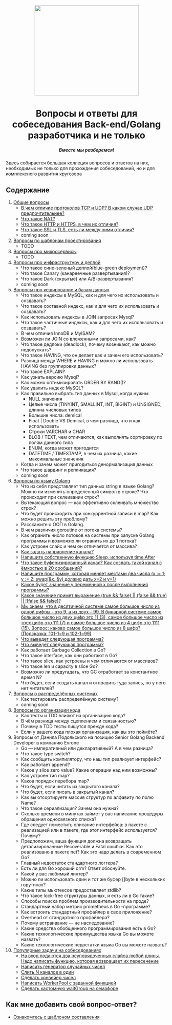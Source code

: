 <div align="center">
  <img width="325" height="281" src="https://github.com/goavengers/go-interview/blob/master/img/go-inter.jpeg">
  <h1>Вопросы и ответы для собеседования Back-end/Golang разработчика и не только</h1>
  <h5>Вместе мы разберемся!</h5>
</div>

Здесь собирается большая коллеция вопросов и ответов на них, необходимых не только для прохождения собеседований, но и для комплексного развития кругозора

## Содержание

1. [Общие вопросы](docs/COMMON.md)
    - [В чем отличие протоколов TCP и UDP? В каком случае UDP предпочтительнее?](docs/COMMON.md#1)
    - [Что такое NAT?](docs/COMMON.md#2)
    - [Что такое HTTP и HTTPS, в чем их отличия?](docs/COMMON.md#3)
    - [Что такое SSL и TLS, есть ли между ними отличия?](docs/COMMON.md#4)
    - coming soon
2. [Вопросы по шаблонам проектирования](docs/DESIGN_PATTERNS.md)
    - TODO
3. [Вопросы про микросервисы](docs/MICROSERVICES.md)
    - TODO
4. [Вопросы про инфраструктуру и деплой](docs/INFRASTRUCTURE_AND_DEPLOY.md)
    - Что такое сине-зеленый деплой(blue-green deployment)?
    - Что такое Canary (канареечные развертывания)?
    - Что такое Dark (скрытые) или А/В-развертывания?
    - coming soon
5. [Вопросы про кеширование и базам данных](docs/CACHE_AND_DB.md)
    - Что такое индексы в MySQL, как и для чего их использовать и создавать?
    - Что такое составной индекс, как и для чего их использовать и создавать?
    - Как использовать индексы в JOIN запросах Mysql?
    - Что такое частичные индексы, как и для чего их использовать и создавать?
    - В чем отличия InnoDB и MyISAM?
    - Возможен ли JOIN со вложенными запросами, как?
    - Что такое дедлоки (deadlock), почему возникают, как можно недопускать?
    - Что такое HAVING, что он делает как и зачем его использовать?
    - Разница между WHERE и HAVING и можно ли использовать HAVING без группировки данных?
    - Что такое EXPLAIN?
    - Как узнать версию Mysql?
    - Как можно оптимизировать ORDER BY RAND()?
    - Как удалить индекс MySQL?
    - Как правильно выбрать тип данных в Mysql, когда нужны:
      - NULL значения
      - Целые числа (TINYINT, SMALLINT, INT, BIGINT) и UNSIGNED, длинна числовых типов
      - Большие числа: demical
      - Float | Double VS Demical, в чем разница, что и как использовать
      - Строки VARCHAR и CHAR
      - BLOB / TEXT, чем отличаются, как выполнять сортировку по полям данного типа
      - ENUM, когда может пригодится
      - DATETIME / TIMESTAMP, в чем их разница, какие максимальные значения
    - Когда и зачем может пригодиться денормализация данных
    - Что такое шардинг и репликация?
    - coming soon
6. [Вопросы по языку Golang](docs/GOLANG.md)
    - Что из себя представляет тип данных string в языке Golang? Можно ли изменить определенный символ в строке? Что происходит при склеивании строк?
    - Вытекающий вопрос — как эффективно склеивать множество строк?
    - Что будет происходить при конкуррентной записи в map? Как можно решить эту проблему?
    - Расскажите о ООП в Golang.
    - В чем различия goroutine от потока системы?
    - Как огранить число потоков на системы при запуске Golang программы и возможно ли огранить их до 1 потока?
    - Как устроен слайс и чем он отличается от массива?
    - [Как задать направление канала?](docs/GOLANG.md#8)
    - [Напишите собственную функцию Sleep, используя time.After](docs/GOLANG.md#9)
    - [Что такое буферизированный канал? Как создать такой канал с ёмкостью в 20 сообщений?](docs/GOLANG.md#10)
    - [Напишите программу, которая меняет местами два числа (x := 1; y := 2; swap(&x, &y) должно дать x=2 и y=1)](docs/GOLANG.md#11)
    - [Какое будет значение у переменной x после выполнения программы?](docs/GOLANG.md#12)
    - [Какое значение примет выражение (true && false) || (false && true) || !(false && false)?](docs/GOLANG.md#13)
    - [Мы знаем, что в десятичной системе самое большое число из одной цифры - это 9, а из двух - 99. В бинарной системе самое большое число из двух цифр это 11 (3), самое большое число из трех цифр это 111 (7) и самое большое число из 4 цифр это 1111 (15). Вопрос: каково самое большое число из 8 цифр? (Подсказка: 101-1=9 и 102-1=99)](docs/GOLANG.md#14)
    - [Что выведет следующая программа?](docs/GOLANG.md#15)
    - [Что выведет следующая программа?](docs/GOLANG.md#16)
    - Как работает Garbage Collection в Go?
    - Что такое interface, как они работают в Go?
    - Что такое slice, как устроены и чем отличаются от массивов?
    - Что такое len и capacity в slice Go?
    - Возможно ли предугадать, что GC отработает за константное время N?
    - Что будет, если создать канал и отправить туда запись, но у него нет читателей?
7. [Вопросы о распределённых системах](docs/DISTRIBUTED_SYSTEMS.md)
    - Как тестировать распределённую систему?
    - coming soon
8. [Вопросы по организации кода](docs/CODE_DESIGN.md)
    - Как тесты и TDD влияют на организацию кода?
    - В чём разница между сцеплением и связанностью?
    - Почему в TDD тесты пишутся прежде кода?
    - Если у вашего кода плохая организация, как вы это поймёте?
9. Вопросы от Данила Подольского на позицию Senior Golang Backend Developer в компанию Evrone
    - Go — императивный или декларативный? А в чем разница?
    - Что такое type switch?
    - Как сообщить компилятору, что наш тип реализует интерфейс?
    - Как работает append?
    - Какое у slice zero value? Какие операции над ним возможны?
    - Как устроен тип map?
    - Каков порядок перебора map?
    - Что будет, если читать из закрытого канала?
    - Что будет, если писать в закрытый канал?
    - Как вы отсортируете массив структур по алфавиту по полю Name?
    - Что такое сериализация? Зачем она нужна?
    - Сколько времени в минутах займет у вас написание процедуры обращения односвязного списка?
    - Где следует поместить описание интерфейса: в пакете с реализацией или в пакете, где этот интерфейс используется? Почему?
    - Предположим, ваша функция должна возвращать детализированные Recoverable и Fatal ошибки. Как это реализовано в пакете net? Как это надо делать в современном Go?
    - Главный недостаток стандартного логгера?
    - Есть ли для Go хороший orm? Ответ обоснуйте.
    - Какой у вас любимый линтер?
    - Можно ли использовать один и тот же буфер []byte в нескольких горутинах?
    - Какие типы мьютексов предоставляет stdlib?
    - Что такое lock-free структуры данных, и есть ли в Go такие?
    - Способы поиска проблем производительности на проде?
    - Стандартный набор метрик prometheus в Go -программе?
    - Как встроить стандартный профайлер в свое приложение?
    - Overhead от стандартного профайлера?
    - Почему встраивание — не наследование?
    - Какие средства обобщенного программирования есть в Go?
    - Какие технологические преимущества языка Go вы можете назвать?
    - Какие технологические недостатки языка Go вы можете назвать?
10. [Популярные задачи на собеседованиях](docs/POPULAR_TASKS.md)
    - [На вход подаются два неупорядоченных слайса любой длины. Надо написать функцию, которая возвращает их пересечение](docs/POPULAR_TASKS.md#1)
    - [Написать генератор случайных чисел](docs/POPULAR_TASKS.md#2)
    - [Слить N каналов в один](docs/POPULAR_TASKS.md#3)
    - [Сделать конвейер чисел](docs/POPULAR_TASKS.md#4)
    - [Написать WorkerPool с заданной функцией](docs/POPULAR_TASKS.md#5)
    - [Сделать кастомную waitGroup на семафоре](docs/POPULAR_TASKS.md#6)
   
## Как мне добавить свой вопрос-ответ?

- [Ознакомтесь с шаблоном составления](TEMPLATE.md)
